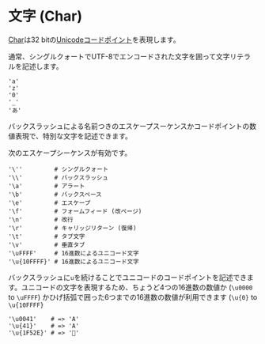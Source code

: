 # 文字 (Char)

[Char](http://crystal-lang.org/api/Char.html)は32 bitの[Unicode](http://en.wikipedia.org/wiki/Unicode)[コードポイント](http://en.wikipedia.org/wiki/Code_point)を表現します。

通常、シングルクォートでUTF-8でエンコードされた文字を囲って文字リテラルを記述します。

```crystal
'a'
'z'
'0'
'_'
'あ'
```

バックスラッシュによる名前つきのエスケープスーケンスかコードポイントの数値表現で、特別な文字を記述できます。

次のエスケープシーケンスが有効です。
```crystal
'\''         # シングルクォート
'\\'         # バックスラッシュ
'\a'         # アラート
'\b'         # バックスペース
'\e'         # エスケープ
'\f'         # フォームフィード (改ページ)
'\n'         # 改行
'\r'         # キャリッジリターン (復帰)
'\t'         # タブ文字
'\v'         # 垂直タブ
'\uFFFF'     # 16進数によるユニコード文字
'\u{10FFFF}' # 16進数によるユニコード文字
```

バックスラッシュに`u`を続けることでユニコードのコードポイントを記述できます。ユニコードの文字を表現するため、ちょうど4つの16進数の数値か (`\u0000` to `\uFFFF`) かひげ括弧で囲った6つまでの16進数の数値が利用できます (`\u{0}` to `\u{10FFFF}`

```crystal
'\u0041'    # => 'A'
'\u{41}'    # => 'A'
'\u{1F52E}' # => '🔮'
```
